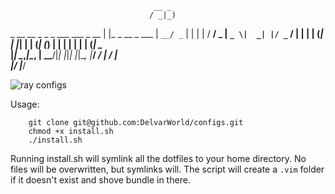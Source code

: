                                     __ _         
                                   / _|_)          
 _ __ __ _ _   _    ___ ___  _ __ | |_ _  __ _ ___ 
| `__/ _` | | | |  / __/ _ \| `_ \|  _| |/ _` / __|
| | | (_| | |_| | | (_| (_) | | | | | | | (_| \__ \
|_|  \__,_|\__, |  \___\___/|_| |_|_| |_|\__, |___/
            __/ |                         __/ |    
           |___/                         |___/     

![ray configs](https://raw.github.com/DelvarWorld/configs/master/screenshot.png)

Usage:

        git clone git@github.com:DelvarWorld/configs.git
        chmod +x install.sh
        ./install.sh

Running install.sh will symlink all the dotfiles to your home directory. No files
will be overwritten, but symlinks will. The script will create a `.vim` folder if
it doesn't exist and shove bundle in there.
